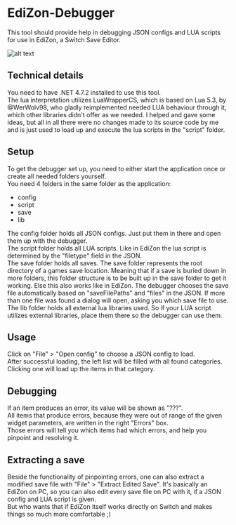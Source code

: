 # EdiZon-Debugger
This tool should provide help in debugging JSON configs and LUA scripts for use in EdiZon, a Switch Save Editor.

![alt text](https://i.imgur.com/YGUPGUZ.png)

## Technical details
You need to have .NET 4.7.2 installed to use this tool.<br>
The lua interpretation utilizes LuaWrapperCS, which is based on Lua 5.3, by @WerWolv98, who gladly reimplemented needed LUA behaviour through it, which other libraries didn't offer as we needed. I helped and gave some ideas, but all in all there were no changes made to its source code by me and is just used to load up and execute the lua scripts in the "script" folder.

## Setup
To get the debugger set up, you need to either start the application once or create all needed folders yourself.<br>
You need 4 folders in the same folder as the application:
- config
- script
- save
- lib

The config folder holds all JSON configs. Just put them in there and open them up with the debugger.<br>
The script folder holds all LUA scripts. Like in EdiZon the lua script is determined by the "filetype" field in the JSON.<br>
The save folder holds all saves. The save folder represents the root directory of a games save location. Meaning that if a save is buried down in more folders, this folder structure is to be built up in the save folder to get it working. Else this also works like in EdiZon. The debugger chooses the save file automatically based on "saveFilePaths" and "files" in the JSON. If more than one file was found a dialog will open, asking you which save file to use.<br>
The lib folder holds all external lua libraries used. So if your LUA script utilizes external libraries, place them there so the debugger can use them.

## Usage
Click on "File" > "Open config" to choose a JSON config to load.<br>
After successful loading, the left list will be filled with all found categories. Clicking one will load up the items in that category.

## Debugging
If an item produces an error, its value will be shown as "???".<br>
All items that produce errors, because they were out of range of the given widget parameters, are written in the right "Errors" box.<br>
Those errors will tell you which items had which errors, and help you pinpoint and resolving it.

## Extracting a save
Beside the functionality of pinpointing errors, one can also extract a modified save file with "File" > "Extract Edited Save". It's basically an EdiZon on PC, so you can also edit every save file on PC with it, if a JSON config and LUA script is given.<br>
But who wants that if EdiZon itself works directly on Switch and makes things so much more comfortable ;)

